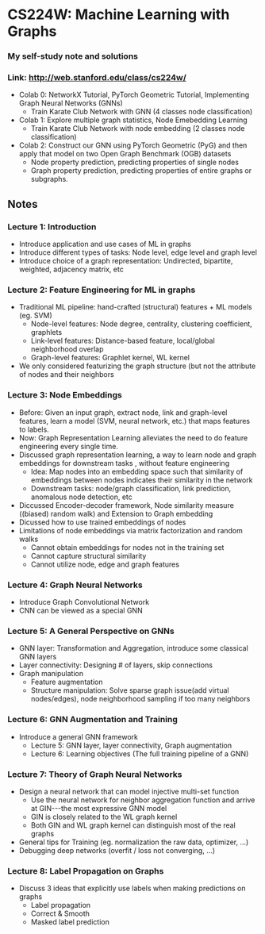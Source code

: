 # CS224W: Machine Learning with Graphs
### My self-study note and solutions
### Link: http://web.stanford.edu/class/cs224w/

- Colab 0: NetworkX Tutorial, PyTorch Geometric Tutorial, Implementing Graph Neural Networks (GNNs)
  - Train Karate Club Network with GNN (4 classes node classification)
- Colab 1: Explore multiple graph statistics, Node Emebedding Learning
  - Train Karate Club Network with node embedding (2 classes node classification)
- Colab 2: Construct our GNN using PyTorch Geometric (PyG) and then apply that model on two Open Graph Benchmark (OGB) datasets
  - Node property prediction, predicting properties of single nodes
  - Graph property prediction, predicting properties of entire graphs or subgraphs.

## Notes
### Lecture 1: Introduction
- Introduce application and use cases of ML in graphs
- Introduce different types of tasks: Node level, edge level and graph level
- Introduce choice of a graph representation: Undirected, bipartite, weighted, adjacency matrix, etc

### Lecture 2: Feature Engineering for ML in graphs
- Traditional ML pipeline: hand-crafted (structural) features + ML models (eg. SVM)
  - Node-level features: Node degree, centrality, clustering coefficient, graphlets
  - Link-level features: Distance-based feature, local/global neighborhood overlap
  - Graph-level features: Graphlet kernel, WL kernel
- We only considered featurizing the graph structure (but not the attribute of nodes and their neighbors

### Lecture 3: Node Embeddings
- Before: Given an input graph, extract node, link and graph-level features, learn a model (SVM, neural network, etc.) that maps features to labels.
- Now: Graph Representation Learning alleviates the need to do feature engineering every single time.
- Discussed graph representation learning, a way to learn node and graph embeddings for downstream tasks , without feature engineering
  - Idea: Map nodes into an embedding space such that similarity of embeddings between nodes indicates their similarity in the network
  - Downstream tasks: node/graph classification, link prediction, anomalous node detection, etc
- Diccussed Encoder-decoder framework, Node similarity measure ((biased) random walk) and Extension to Graph embedding
- Dicussed how to use trained embeddings of nodes
- Limitations of node embeddings via matrix factorization and random walks
  - Cannot obtain embeddings for nodes not in the training set
  - Cannot capture structural similarity
  - Cannot utilize node, edge and graph features

### Lecture 4: Graph Neural Networks
- Introduce Graph Convolutional Network
- CNN can be viewed as a special GNN

### Lecture 5: A General Perspective on GNNs
- GNN layer: Transformation and Aggregation, introduce some classical GNN layers
- Layer connectivity: Designing # of layers, skip connections
- Graph manipulation
  - Feature augmentation
  - Structure manipulation: Solve sparse graph issue(add virtual nodes/edges), node neighborhood sampling if too many neighbors
  
### Lecture 6: GNN Augmentation and Training
- Introduce a general GNN framework 
  - Lecture 5: GNN layer, layer connectivity, Graph augmentation
  - Lecture 6: Learning objectives (The full training pipeline of a GNN)

### Lecture 7: Theory of Graph Neural Networks
- Design a neural network that can model injective multi-set function
  - Use the neural network for neighbor aggregation function and arrive at GIN---the most expressive GNN model
  - GIN is closely related to the WL graph kernel
  - Both GIN and WL graph kernel can distinguish most of the real graphs
- General tips for Training (eg. normalization the raw data, optimizer, ...)
- Debugging deep networks (overfit / loss not converging, ...)

### Lecture 8: Label Propagation on Graphs
- Discuss 3 ideas that explicitly use labels when making predictions on graphs
  - Label propagation
  - Correct & Smooth
  - Masked label prediction
